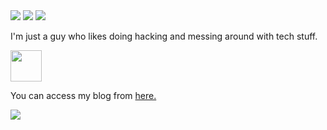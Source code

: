 <img src="https://readme-typing-svg.herokuapp.com?lines=Hello+there+stranger+%F0%9F%91%8B">
<img src="https://github-readme-stats.vercel.app/api?username=1do7&theme=synthwave&show_icons=true">
<img src="https://github-readme-stats.vercel.app/api/top-langs/?username=1do7&layout=compact&theme=synthwave">
<p>I'm just a guy who likes doing hacking and messing around with tech stuff.</p><img src="https://c.tenor.com/mLd_uzMGKREAAAAi/gemoroi-picardia.gif", width="50">
<p>You can access my blog from <a href="http://1do7.github.io/">here.</a></p>
<img src="https://c.tenor.com/G465PtI9pbYAAAAM/critical-ops-we-do-a-little-trolling.gif">
